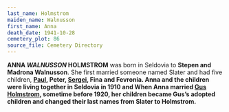 ```yaml
---
last_name: Holmstrom
maiden_name: Walnusson
first_name: Anna
death_date: 1941-10-28
cemetery_plot: 86
source_file: Cemetery Directory
---
```

**ANNA *WALNUSSON* HOLMSTROM** was born in Seldovia to **Stepen and Madrona
Walnusson**. She first married someone named Slater and had five children,
[**Paul**](Holmstrom_Paul.md)**, Peter, [**Sergei**](./Holmstrom_Sergei.md), Fina and Fevronia. Anna and the children were
living together in Seldovia in 1910 and When Anna married [**Gus Holmstrom**](./Holmstrom_Gustave_Edvard.md), sometime before 1920, her children became Gus’s
adopted children and changed their last names from Slater to
Holmstrom.**